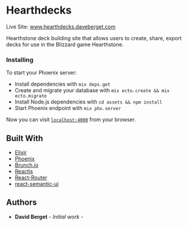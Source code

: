 # Hearthdecks

Live Site: www.hearthdecks.daveberget.com

Hearthstone deck building site that allows users to create, share, export decks for use in the Blizzard game Hearthstone. 



### Installing

To start your Phoenix server:

  * Install dependencies with `mix deps.get`
  * Create and migrate your database with `mix ecto.create && mix ecto.migrate`
  * Install Node.js dependencies with `cd assets && npm install`
  * Start Phoenix endpoint with `mix phx.server`

Now you can visit [`localhost:4000`](http://localhost:4000) from your browser.

## Built With

* [Elixir](https://elixir-lang.org/)
* [Phoenix](www.phoenixframework.org)
* [Brunch.io](http://brunch.io/)
* [Reactjs](https://reactjs.org/) 
* [React-Router](https://reacttraining.com/react-router/)
* [react-semantic-ui](react.semantic-ui.com)

## Authors

* **David Berget** - *Initial work* -


